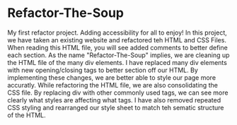 # Refactor-The-Soup
My first refactor project. Adding accessibility for all to enjoy!
In this project, we have taken an existing website and refactored teh HTML and CSS Files.
When reading this HTML file, you will see added comments to better define each section.
As the name "Refactor-The-Soup" implies, we are cleaning up the HTML file of the many div elements.
I have replaced many div elements with new opening/closing tags to better section off our HTML.
By implementing these changes, we are better able to style our page more accuratly.
While refactoring the HTML file, we are also consolidating the CSS file.
By replacing div with other commonly used tags, we can see more clearly what styles are affecting what tags.
I have also removed repeated CSS styling and rearranged our style sheet to match teh sematic structure of the HTML.